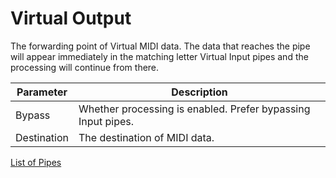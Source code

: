 # Virtual Output

The forwarding point of Virtual MIDI data. The data that reaches the pipe will appear immediately in the matching letter Virtual Input pipes and the processing will continue from there.

| Parameter | Description                    |
| --------- | ------------------------------ |
| Bypass    | Whether processing is enabled. Prefer bypassing Input pipes. |
| Destination | The destination of MIDI data. |

[List of Pipes](index.md#the-list-of-pipes)

